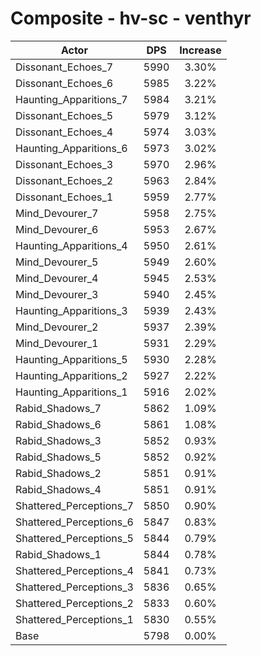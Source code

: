 # Composite - hv-sc - venthyr
| Actor | DPS | Increase |
|---|:---:|:---:|
|Dissonant_Echoes_7|5990|3.30%|
|Dissonant_Echoes_6|5985|3.22%|
|Haunting_Apparitions_7|5984|3.21%|
|Dissonant_Echoes_5|5979|3.12%|
|Dissonant_Echoes_4|5974|3.03%|
|Haunting_Apparitions_6|5973|3.02%|
|Dissonant_Echoes_3|5970|2.96%|
|Dissonant_Echoes_2|5963|2.84%|
|Dissonant_Echoes_1|5959|2.77%|
|Mind_Devourer_7|5958|2.75%|
|Mind_Devourer_6|5953|2.67%|
|Haunting_Apparitions_4|5950|2.61%|
|Mind_Devourer_5|5949|2.60%|
|Mind_Devourer_4|5945|2.53%|
|Mind_Devourer_3|5940|2.45%|
|Haunting_Apparitions_3|5939|2.43%|
|Mind_Devourer_2|5937|2.39%|
|Mind_Devourer_1|5931|2.29%|
|Haunting_Apparitions_5|5930|2.28%|
|Haunting_Apparitions_2|5927|2.22%|
|Haunting_Apparitions_1|5916|2.02%|
|Rabid_Shadows_7|5862|1.09%|
|Rabid_Shadows_6|5861|1.08%|
|Rabid_Shadows_3|5852|0.93%|
|Rabid_Shadows_5|5852|0.92%|
|Rabid_Shadows_2|5851|0.91%|
|Rabid_Shadows_4|5851|0.91%|
|Shattered_Perceptions_7|5850|0.90%|
|Shattered_Perceptions_6|5847|0.83%|
|Shattered_Perceptions_5|5844|0.79%|
|Rabid_Shadows_1|5844|0.78%|
|Shattered_Perceptions_4|5841|0.73%|
|Shattered_Perceptions_3|5836|0.65%|
|Shattered_Perceptions_2|5833|0.60%|
|Shattered_Perceptions_1|5830|0.55%|
|Base|5798|0.00%|
